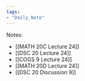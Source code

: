 ```yaml
---
tags:
- "Daily_Note"
---
```

Notes:  
- [[MATH 20C Lecture 24]]  
- [[DSC 20 Lecture 24]]  
- [[COGS 9 Lecture 24]]  
- [[MATH 20D Lecture 24]]  
- [[DSC 20 Discussion 9]]  

